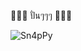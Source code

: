 🚴🚴🚴 ปั่นๆๆๆ 🚴🚴🚴

![Sn4pPy](https://a.pinatafarm.com/312x296/ae7f8ccd22/sad-thumbs-up-cat.jpg/m/522x0)
